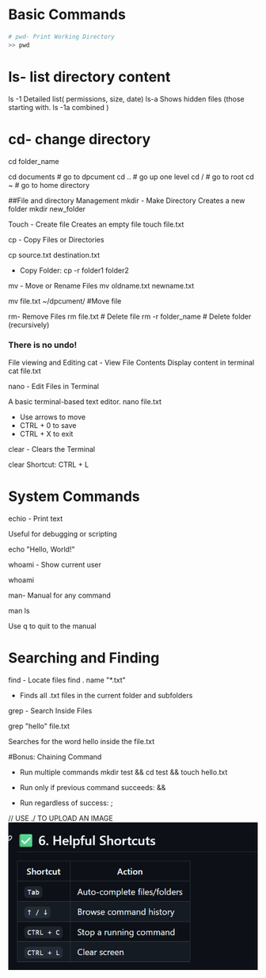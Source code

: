 # Basic Commands 

```bash
# pwd- Print Working Directory
>> pwd
```

# ls- list directory content 
ls -1 Detailed list( permissions, size, date)
ls-a Shows hidden files (those starting with. 
ls -1a combined )

# cd- change directory 
cd folder_name

cd documents      # go to dpcument
cd ..             # go up one level 
cd /              # go to root
cd ~              # go to home directory 

##File and directory Management 
mkdir - Make Directory 
Creates a new folder 
mkdir new_folder

Touch - Create file 
Creates an empty file 
touch file.txt

cp - Copy Files or Directories 

cp source.txt destination.txt

* Copy Folder:
 cp -r folder1 folder2

 mv - Move or Rename Files
 mv oldname.txt newname.txt 

 mv file.txt ~/dpcument/ #Move file

 rm-  Remove Files
 rm file.txt # Delete file 
 rm -r folder_name # Delete folder (recursively)

 ### There is no undo! 

 File viewing and Editing 
 cat - View File Contents 
 Display content in terminal 
 cat file.txt 


nano - Edit Files in Terminal 

A basic terminal-based text editor. 
nano file.txt

* Use arrows to move 
* CTRL + 0 to save 
* CTRL + X to exit 

clear - Clears the Terminal

clear 
Shortcut: CTRL + L 

# System Commands 

echio - Print text

Useful for debugging or scripting 

echo "Hello, World!"

whoami - Show current user 

whoami

man- Manual for any command

man ls 

Use q to quit to the manual 

# Searching and Finding 
find - Locate files
find . name "*.txt"

+ Finds all .txt files in the current folder and subfolders 

grep - Search Inside Files 

grep "hello" file.txt

Searches for the word hello inside the file.txt

#Bonus: Chaining Command 

* Run multiple commands
mkdir test && cd test && touch hello.txt

* Run only if previous command succeeds: &&
* Run regardless of success: ;

// USE ./ TO UPLOAD AN IMAGE 
![alt text](./image/image-3.png)
